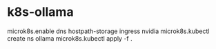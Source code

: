 # k8s-ollama
microk8s.enable dns hostpath-storage ingress nvidia
microk8s.kubectl create ns ollama
microk8s.kubectl apply -f .
